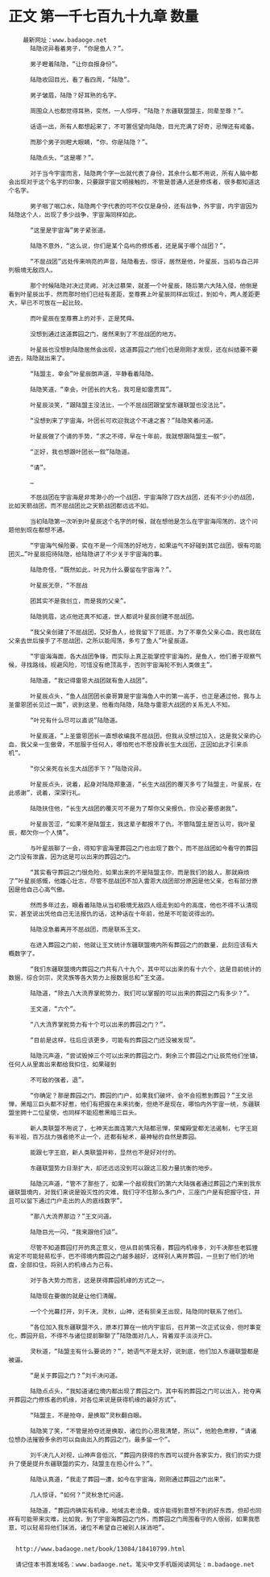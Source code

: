 # 正文 第一千七百九十九章 数量
        最新网址：www.badaoge.net
          陆隐诧异看着男子，“你是鱼人？”。
      
          男子瞪着陆隐，“让你自报身份”。
      
          陆隐收回目光，看了看四周，“陆隐”。
      
          男子皱眉，陆隐？好耳熟的名字。
      
          周围众人也都觉得耳熟，突然，一人惊呼，“陆隐？东疆联盟盟主，同辈至尊？”。
      
          话语一出，所有人都想起来了，不可置信望向陆隐，目光充满了好奇，忌惮还有戒备。
      
          而那个男子则瞪大眼睛，“你，你是陆隐？”。
      
          陆隐点头，“这是哪？”。
      
          对于当今宇宙而言，陆隐两个字一出就代表了身份，其余什么都不用说，所有人脑中都会出现对于这个名字的印象，只要跟宇宙文明接触的，不管是普通人还是修炼者，很多都知道这个名字。
      
          男子咽了咽口水，陆隐两个字代表的可不仅仅是身份，还有战争，外宇宙，内宇宙因为陆隐这个人，出现了多少战争，宇宙海同样如此。
      
          “这里是宇宙海”男子紧张道。
      
          陆隐不意外，“这么说，你们是某个岛屿的修炼者，还是属于哪个战团？”。
      
          “不屈战团”远处传来响亮的声音，陆隐看去，惊讶，居然是他，叶星辰，当初与自己并列极境无敌四人。
      
          那个时候陆隐对决过灵阙，对决过慕荣，就差一个叶星辰，随后第六大陆入侵，他倒是看到叶星辰出手，然而那时他们已经有差距，至尊赛上叶星辰同样出现过，到如今，两人差距更大，早已不可放在一起比较。
      
          而叶星辰在至尊赛上的对手，正是梵舜。
      
          没想到通过这道葬园之门，居然来到了不屈战团的地方。
      
          叶星辰也没想到陆隐居然会出现，这道葬园之门他们也是刚刚才发现，还在纠结要不要进去，陆隐就出来了。
      
          “陆盟主，幸会”叶星辰朗声道，平静看着陆隐。
      
          陆隐笑道，“幸会，叶团长的大名，我可是如雷贯耳”。
      
          叶星辰淡笑，“跟陆盟主没法比，一个不屈战团跟堂堂东疆联盟也没法比”。
      
          “没想到来了宇宙海，叶团长可欢迎我这个不速之客？”陆隐笑着问道。
      
          叶星辰做了个请的手势，“求之不得，早在十年前，我就想跟陆盟主一叙”。
      
          “正好，我也想跟叶团长一叙”陆隐道。
      
          “请”。
      
          …
      
          不屈战团在宇宙海是非常渺小的一个战团，宇宙海除了四大战团，还有不少小的战团，比如天箭战团，而不屈战团比之天箭战团都远远不如。
      
          当初陆隐第一次听到叶星辰这个名字的时候，就在想他是怎么在宇宙海闯荡的，这个问题他到现在都想不通。
      
          “宇宙海气候险要，实在不是一个闯荡的好地方，如果运气不好碰到其它战团，很有可能团灭…”叶星辰招待陆隐，给陆隐讲了不少关于宇宙海的事。
      
          陆隐奇怪，“既然如此，叶兄为什么要留在宇宙海？”。
      
          叶星辰无奈，“不屈战
      
          团其实不是我创立，而是我的父亲”。
      
          陆隐挑眉，这点他还真不知道，世人都说叶星辰创建不屈战团。
      
          “我父亲创建了不屈战团，交好鱼人，给我留下了班底，为了不辜负父亲心血，我也就在父亲去世后接手了不屈战团，之所以能闯荡，多亏了鱼人”叶星辰道。
      
          “宇宙海海面，各大战团争锋，而实际上真正能掌控宇宙海的，是鱼人，他们善于观察气候，寻找路线，规避风险，可惜没有绝顶高手，否则宇宙海轮不到人类做主”。
      
          陆隐道，“我记得雷恩大战团就有鱼人战团”。
      
          叶星辰点头，“鱼人战团团长豪哥算是宇宙海鱼人中的第一高手，也正是通过他，我与上圣雷恩团长见过一面”，说到这里，他看向陆隐，陆隐与雷恩大战团的关系无人不知。
      
          “叶兄有什么尽可以直说”陆隐道。
      
          叶星辰道，“上圣雷恩团长一直想收编我不屈战团，但我从没想过加入，这是我父亲的心血，我父亲一生傲骨，不屈服于任何人，哪怕死也不愿投靠长生大战团，正因如此才引来杀机”。
      
          “你父亲死在长生大战团手下？”陆隐诧异。
      
          叶星辰点头，说着，起身对陆隐郑重道，“长生大战团的覆灭多亏了陆盟主，叶星辰，在此感谢”，说着，深深行礼。
      
          陆隐扶住他，“长生大战团的覆灭可不是为了帮你父亲报仇，你没必要感谢我”。
      
          叶星辰苦涩，“如果不是陆盟主，我这辈子都报不了仇，不管陆盟主是否认可，我叶星辰，都欠你一个人情”。
      
          与叶星辰聊了一会，得知宇宙海里葬园之门也出现了数个，而不屈战团如今看守的葬园之门没有泄露，因为这是可以出来的葬园之门。
      
          “其实看守葬园之门很危险，如果出来的不是陆盟主你，而是我们的敌人，那就麻烦了”叶星辰感慨，他雄心壮志，尽管不屈战团不加入雷恩大战团部分原因是他父亲，也有部分原因是他自己心高气傲。
      
          然而多年过去，眼看着陆隐从当初极境无敌四人组走到如今的高度，他也不得不认清现实，甚至说出凭他自己无法报仇的话，这种话在十年前，他是不可能说得出的。
      
          陆隐没急着离开不屈战团，而是联系王文。
      
          在进入葬园之门前，他就让王文统计东疆联盟境内所有葬园之门的数量，此刻应该有大概数字了。
      
          “我们东疆联盟境内葬园之门共有八十九个，其中可以出来的有十六个，这是目前统计的数据，综合剑宗，灵灵族等各大势力上报数据总和”王文道。
      
          陆隐道，“除去八大流界掌舵势力，我们可以掌握的可以出来的葬园之门有多少？”。
      
          王文道，“六个”。
      
          “八大流界掌舵势力有十个可以出来的葬园之门？”。
      
          “目前是这样，往后应该更多，可能有的葬园之门还没被发现”。
      
          陆隐沉声道，“尝试毁掉三个可以出来的葬园之门，剩余三个葬园之门让辰荒他们坐镇，任何人从里面出来都给我扣住，如果碰到
      
          不可敌的强者，退”。
      
          “你确定？那是葬园之门，葬园的门户，如果我们破坏，会不会招惹到葬园？”王文忌惮，黑暗三巨头都不好惹，他们有把握在未来抗衡，但绝不是现在，哪怕内外宇宙一统，东疆联盟坐拥十二位星使，也同样不能招惹黑暗三巨头。
      
          新人类联盟不用说了，七神天出面连第六大陆都忌惮，荣耀殿堂都无法遏制，七字王庭有半祖，百万战力强者绝不止一个，还都有秘术，最神秘的自然是葬园。
      
          能跟七字王庭，新人类联盟并称，显然也不是好对付的。
      
          东疆联盟势力日渐扩大，却还远远没到可以跟这三股力量抗衡的地步。
      
          陆隐沉声道，“管不了那些了，如果一个敌视我们的第六大陆强者通过葬园之门来到我东疆联盟境内，对我们来说是毁灭性的灾难，我们守不住那么多门户，三座门户是有把握守住，并且可以留下通过门户走出的人的底线数字”。
      
          “那八大流界那边？”王文问道。
      
          陆隐目光一闪，“我来跟他们谈”。
      
          尽管不知道葬园打开的真正意义，但从目前情况看，葬园内机缘多，刘千决那些老狐狸肯定不可能轻易松手，巴不得境内葬园之门越多越好，这样别人离开葬园，一旦到了他们的地盘，全部扣住，将别人的机缘占为己有。
      
          对于各大势力而言，这是获得葬园机缘的方式之一。
      
          陆隐现在要做的就是让他们清醒。
      
          一个个光幕打开，刘千决，灵秋，山神，还有狈亲王出现，陆隐同时联系了他们。
      
          “各位加入我东疆联盟不久，原本打算在一统内宇宙后，召开第一次正式议会，但时事变化，葬园开启，不得不与诸位提前聊聊了”陆隐面对几人，背着双手淡淡开口。
      
          灵秋道，“陆盟主有什么要说的？”，她语气不是太好，说到底，他们加入东疆联盟都是被逼。
      
          “是关于葬园之门？”刘千决问道。
      
          陆隐点点头，“我知道诸位境内都出现了葬园之门，其中有的葬园之门可以出入，抢夺离开葬园之门修炼者的机缘，对各位来说是获得机缘的最好方式”。
      
          “陆盟主，不是抢夺，是换取”灵秋翻白眼。
      
          陆隐笑了笑，“不管是抢夺还是换取，诸位的心思我清楚，所以”，他脸色肃穆，“请诸位想办法摧毁多余的可以自由出入的葬园之门，最多留一个”。
      
          刘千决几人对视，山神声音低沉，“葬园内获得的东西可以提升各家实力，我们的实力提升了便是提升东疆联盟的实力，陆盟主在担心什么？”。
      
          陆隐认真道，“我走了葬园一遭，如今在宇宙海，刚刚通过葬园之门出来”。
      
          几人惊讶，“如何？”灵秋急忙问道。
      
          陆隐道，“葬园内确实有机缘，地域古老沧桑，或许能得到意想不到的好东西，但却也同样有可能带来灾难，比如我，到了宇宙海葬园之门外，而葬园之门周围看守的人很弱，如果我愿意，可以轻易将他们抹消，诸位不希望自己被别人抹消吧”。
      
      
      http://www.badaoge.net/book/13084/18410799.html
      
      请记住本书首发域名：www.badaoge.net。笔尖中文手机版阅读网址：m.badaoge.net